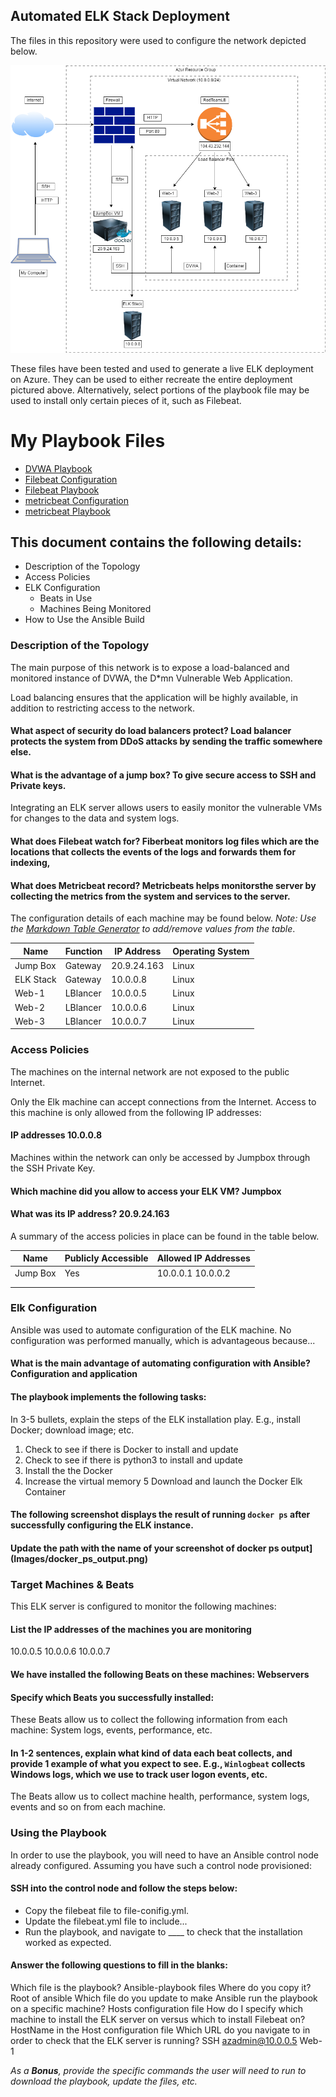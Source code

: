 ## Automated ELK Stack Deployment

The files in this repository were used to configure the network depicted below.

![Diagram](https://github.com/Sydnee77/Project-1---ELK-Stack/blob/main/Diagrams/Homework%2313_Project%231.drawio.png)

These files have been tested and used to generate a live ELK deployment on Azure. They can be used to either recreate the entire deployment pictured above. Alternatively, select portions of the playbook file may be used to install only certain pieces of it, such as Filebeat.

# My Playbook Files

- [DVWA Playbook](https://github.com/Sydnee77/Project-1---ELK-Stack/blob/main/Ansible/DVWA.yml)
- [Filebeat Configuration](https://github.com/Sydnee77/Project-1---ELK-Stack/blob/main/Ansible/filebeat-configuration.yml)
- [Filebeat Playbook](https://github.com/Sydnee77/Project-1---ELK-Stack/blob/main/Ansible/filbeat-playbook.yml)
- [metricbeat Configuration](https://github.com/Sydnee77/Project-1---ELK-Stack/blob/main/Ansible/metricbeat-configuration.yml)
- [metricbeat Playbook](https://github.com/Sydnee77/Project-1---ELK-Stack/blob/main/Ansible/metricbeat-playbook.yml)

## This document contains the following details:

- Description of the Topology
- Access Policies
- ELK Configuration
  - Beats in Use
  - Machines Being Monitored
- How to Use the Ansible Build

### Description of the Topology

The main purpose of this network is to expose a load-balanced and monitored instance of DVWA, the D*mn Vulnerable Web Application.

Load balancing ensures that the application will be highly available, in addition to restricting access to the network.

#### What aspect of security do load balancers protect? Load balancer protects the system from DDoS attacks by sending the traffic somewhere else.
#### What is the advantage of a jump box? To give secure access to SSH and Private keys.


Integrating an ELK server allows users to easily monitor the vulnerable VMs for changes to the data and system logs.
#### What does Filebeat watch for? Fiberbeat monitors log files which are the locations that collects the events of the logs and forwards them for indexing,
#### What does Metricbeat record? Metricbeats helps monitorsthe server by collecting the metrics from the system and services to the server.

The configuration details of each machine may be found below.
_Note: Use the [Markdown Table Generator](http://www.tablesgenerator.com/markdown_tables) to add/remove values from the table_.

| Name     | Function | IP Address | Operating System |
|----------|----------|------------|------------------|
| Jump Box | Gateway  |20.9.24.163 | Linux            |
| ELK Stack| Gateway  | 10.0.0.8   | Linux            |
| Web-1    | LBlancer | 10.0.0.5   | Linux            |
| Web-2    | LBlancer | 10.0.0.6   | Linux            |
| Web-3    | LBlancer | 10.0.0.7   | Linux            |

### Access Policies

The machines on the internal network are not exposed to the public Internet. 

Only the Elk machine can accept connections from the Internet. Access to this machine is only allowed from the following IP addresses:
#### IP addresses 10.0.0.8

Machines within the network can only be accessed by Jumpbox through the SSH Private Key.
#### Which machine did you allow to access your ELK VM? Jumpbox
#### What was its IP address? 20.9.24.163

A summary of the access policies in place can be found in the table below.

| Name     | Publicly Accessible | Allowed IP Addresses |
|----------|---------------------|----------------------|
| Jump Box | Yes                 | 10.0.0.1 10.0.0.2    |
|          |                     |                      |
|          |                     |                      |

### Elk Configuration

Ansible was used to automate configuration of the ELK machine. No configuration was performed manually, which is advantageous because...
#### What is the main advantage of automating configuration with Ansible? Configuration and application 

#### The playbook implements the following tasks:
In 3-5 bullets, explain the steps of the ELK installation play. E.g., install Docker; download image; etc.
1. Check to see if there is Docker to install and update
2. Check to see if there is python3 to install and update
3. Install the the Docker
4. Increase the virtual memory
5 Download and launch the Docker Elk Container

#### The following screenshot displays the result of running `docker ps` after successfully configuring the ELK instance.

#### Update the path with the name of your screenshot of docker ps output](Images/docker_ps_output.png)

### Target Machines & Beats
This ELK server is configured to monitor the following machines:
#### List the IP addresses of the machines you are monitoring
10.0.0.5
10.0.0.6
10.0.0.7

#### We have installed the following Beats on these machines: Webservers
#### Specify which Beats you successfully installed: 

These Beats allow us to collect the following information from each machine:  System logs, events, performance, etc.
#### In 1-2 sentences, explain what kind of data each beat collects, and provide 1 example of what you expect to see. E.g., `Winlogbeat` collects Windows logs, which we use to track user logon events, etc.
The Beats allow us to collect machine health, performance, system logs, events and so on from each machine.

### Using the Playbook
In order to use the playbook, you will need to have an Ansible control node already configured. Assuming you have such a control node provisioned: 

#### SSH into the control node and follow the steps below:
- Copy the filebeat file to file-conifig.yml.
- Update the filebeat.yml file to include...
- Run the playbook, and navigate to ____ to check that the installation worked as expected.

#### Answer the following questions to fill in the blanks:
Which file is the playbook? Ansible-playbook files 
Where do you copy it? Root of ansible
Which file do you update to make Ansible run the playbook on a specific machine? Hosts configuration file
How do I specify which machine to install the ELK server on versus which to install Filebeat on? HostName in the Host configuration file
Which URL do you navigate to in order to check that the ELK server is running? SSH azadmin@10.0.0.5 Web-1

_As a **Bonus**, provide the specific commands the user will need to run to download the playbook, update the files, etc._


